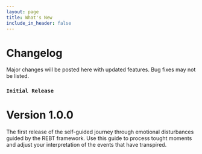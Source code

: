 ```yaml
---
layout: page
title: What's New
include_in_header: false
---
```


# Changelog
Major changes will be posted here with updated features. Bug fixes may not be listed. 

### `Initial Release`
# **Version 1.0.0**
The first release of the self-guided journey through emotional disturbances guided by the REBT framework. Use this guide to process tought moments and adjust your interpretation of the events that have transpired.

<br>

<br>
